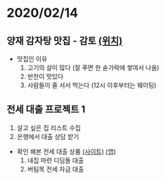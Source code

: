 # 2020/02/14

## 양재 감자탕 맛집 - 감토 [(위치)](http://naver.me/5Ssl1i7p)

  - 맛집인 이유 
    1. 고기의 살이 많다 (잘 푸면 한 숟가락에 쌓여서 나옴)
    2. 반찬이 맛있다
    3. 사람들이 줄 서서 먹는다 (12시 이후부터는 웨이팅)
    
## 전세 대출 프로젝트 1
  1. 살고 싶은 집 리스트 수집
  2. 은행에서 대출 상담 받기
  
  - 확인 해본 전세 대출 상품 [(사이트)](http://naver.me/5Ssl1i7p) [(앱)](https://play.google.com/store/apps/details?id=org.khug.ljbs)
    1. 내집 마련 디딤돌 대출
    2. 버팀목 전세 자금 대출
